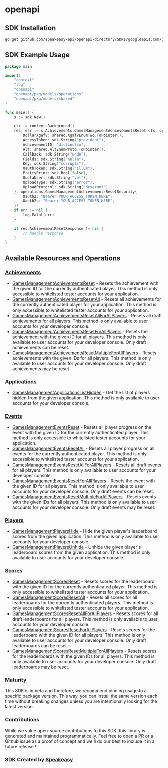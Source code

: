 # openapi

<!-- Start SDK Installation -->
## SDK Installation

```bash
go get github.com/speakeasy-api/openapi-directory/SDKs/googleapis.com/gamesManagement/v1management/go
```
<!-- End SDK Installation -->

## SDK Example Usage
<!-- Start SDK Example Usage -->
```go
package main

import(
	"context"
	"log"
	"openapi"
	"openapi/pkg/models/operations"
	"openapi/pkg/models/shared"
)

func main() {
    s := sdk.New()

    ctx := context.Background()
    res, err := s.Achievements.GamesManagementAchievementsReset(ctx, operations.GamesManagementAchievementsResetRequest{
        DollarXgafv: shared.XgafvEnumTwo.ToPointer(),
        AccessToken: sdk.String("provident"),
        AchievementID: "distinctio",
        Alt: shared.AltEnumProto.ToPointer(),
        Callback: sdk.String("unde"),
        Fields: sdk.String("nulla"),
        Key: sdk.String("corrupti"),
        OauthToken: sdk.String("illum"),
        PrettyPrint: sdk.Bool(false),
        QuotaUser: sdk.String("vel"),
        UploadType: sdk.String("error"),
        UploadProtocol: sdk.String("deserunt"),
    }, operations.GamesManagementAchievementsResetSecurity{
        Oauth2: "Bearer YOUR_ACCESS_TOKEN_HERE",
        Oauth2c: "Bearer YOUR_ACCESS_TOKEN_HERE",
    })
    if err != nil {
        log.Fatal(err)
    }

    if res.AchievementResetResponse != nil {
        // handle response
    }
}
```
<!-- End SDK Example Usage -->

<!-- Start SDK Available Operations -->
## Available Resources and Operations


### [Achievements](docs/achievements/README.md)

* [GamesManagementAchievementsReset](docs/achievements/README.md#gamesmanagementachievementsreset) - Resets the achievement with the given ID for the currently authenticated player. This method is only accessible to whitelisted tester accounts for your application.
* [GamesManagementAchievementsResetAll](docs/achievements/README.md#gamesmanagementachievementsresetall) - Resets all achievements for the currently authenticated player for your application. This method is only accessible to whitelisted tester accounts for your application.
* [GamesManagementAchievementsResetAllForAllPlayers](docs/achievements/README.md#gamesmanagementachievementsresetallforallplayers) - Resets all draft achievements for all players. This method is only available to user accounts for your developer console.
* [GamesManagementAchievementsResetForAllPlayers](docs/achievements/README.md#gamesmanagementachievementsresetforallplayers) - Resets the achievement with the given ID for all players. This method is only available to user accounts for your developer console. Only draft achievements can be reset.
* [GamesManagementAchievementsResetMultipleForAllPlayers](docs/achievements/README.md#gamesmanagementachievementsresetmultipleforallplayers) - Resets achievements with the given IDs for all players. This method is only available to user accounts for your developer console. Only draft achievements may be reset.

### [Applications](docs/applications/README.md)

* [GamesManagementApplicationsListHidden](docs/applications/README.md#gamesmanagementapplicationslisthidden) - Get the list of players hidden from the given application. This method is only available to user accounts for your developer console.

### [Events](docs/events/README.md)

* [GamesManagementEventsReset](docs/events/README.md#gamesmanagementeventsreset) - Resets all player progress on the event with the given ID for the currently authenticated player. This method is only accessible to whitelisted tester accounts for your application.
* [GamesManagementEventsResetAll](docs/events/README.md#gamesmanagementeventsresetall) - Resets all player progress on all events for the currently authenticated player. This method is only accessible to whitelisted tester accounts for your application.
* [GamesManagementEventsResetAllForAllPlayers](docs/events/README.md#gamesmanagementeventsresetallforallplayers) - Resets all draft events for all players. This method is only available to user accounts for your developer console.
* [GamesManagementEventsResetForAllPlayers](docs/events/README.md#gamesmanagementeventsresetforallplayers) - Resets the event with the given ID for all players. This method is only available to user accounts for your developer console. Only draft events can be reset.
* [GamesManagementEventsResetMultipleForAllPlayers](docs/events/README.md#gamesmanagementeventsresetmultipleforallplayers) - Resets events with the given IDs for all players. This method is only available to user accounts for your developer console. Only draft events may be reset.

### [Players](docs/players/README.md)

* [GamesManagementPlayersHide](docs/players/README.md#gamesmanagementplayershide) - Hide the given player's leaderboard scores from the given application. This method is only available to user accounts for your developer console.
* [GamesManagementPlayersUnhide](docs/players/README.md#gamesmanagementplayersunhide) - Unhide the given player's leaderboard scores from the given application. This method is only available to user accounts for your developer console.

### [Scores](docs/scores/README.md)

* [GamesManagementScoresReset](docs/scores/README.md#gamesmanagementscoresreset) - Resets scores for the leaderboard with the given ID for the currently authenticated player. This method is only accessible to whitelisted tester accounts for your application.
* [GamesManagementScoresResetAll](docs/scores/README.md#gamesmanagementscoresresetall) - Resets all scores for all leaderboards for the currently authenticated players. This method is only accessible to whitelisted tester accounts for your application.
* [GamesManagementScoresResetAllForAllPlayers](docs/scores/README.md#gamesmanagementscoresresetallforallplayers) - Resets scores for all draft leaderboards for all players. This method is only available to user accounts for your developer console.
* [GamesManagementScoresResetForAllPlayers](docs/scores/README.md#gamesmanagementscoresresetforallplayers) - Resets scores for the leaderboard with the given ID for all players. This method is only available to user accounts for your developer console. Only draft leaderboards can be reset.
* [GamesManagementScoresResetMultipleForAllPlayers](docs/scores/README.md#gamesmanagementscoresresetmultipleforallplayers) - Resets scores for the leaderboards with the given IDs for all players. This method is only available to user accounts for your developer console. Only draft leaderboards may be reset.
<!-- End SDK Available Operations -->

### Maturity

This SDK is in beta and therefore, we recommend pinning usage to a specific package version.
This way, you can install the same version each time without breaking changes unless you are intentionally
looking for the latest version.

### Contributions

While we value open-source contributions to this SDK, this library is generated and maintained programmatically.
Feel free to open a PR or a Github issue as a proof of concept and we'll do our best to include it in a future release !

### SDK Created by [Speakeasy](https://docs.speakeasyapi.dev/docs/using-speakeasy/client-sdks)
